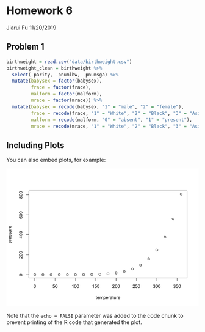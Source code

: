 Homework 6
================
Jiarui Fu
11/20/2019

## Problem 1

``` r
birthweight = read.csv("data/birthweight.csv") 
birthweight_clean = birthweight %>%  
  select(-parity, -pnumlbw, -pnumsga) %>%
  mutate(babysex = factor(babysex),
         frace = factor(frace),
         malform = factor(malform),
         mrace = factor(mrace)) %>% 
  mutate(babysex = recode(babysex, "1" = "male", "2" = "female"),
         frace = recode(frace, "1" = "White", "2" = "Black", "3" = "Asian", "4" = "Puerto Rican", "8" = "Other", "9" = "Unknown"),
         malform = recode(malform, "0" = "absent", "1" = "present"),
         mrace = recode(mrace, "1" = "White", "2" = "Black", "3" = "Asian", "4" = "Puerto Rican", "8" = "Other"))
```

## Including Plots

You can also embed plots, for example:

![](p8105_hw6_jf3285_files/figure-gfm/pressure-1.png)<!-- -->

Note that the `echo = FALSE` parameter was added to the code chunk to
prevent printing of the R code that generated the plot.
